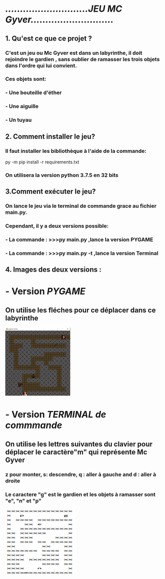 # ***............................JEU MC Gyver............................***
## 1. Qu'est ce que ce projet ?
###    C'est un jeu ou Mc Gyver est dans un labyrinthe, il doit rejoindre le gardien , sans oublier de ramasser les trois objets dans l'ordre qui lui convient.
###  Ces objets sont:
###      -  Une bouteille d'éther
###     - Une aiguille
###      -  Un tuyau
## 2. Comment installer le jeu?
###  Il faut installer les bibliothèque à  l'aide de la commande:
 py -m pip install -r requirements.txt
### On utilisera la version python 3.7.5 en 32 bits
## 3.Comment exécuter le jeu?
### On lance le jeu via le terminal de commande grace au fichier main.py.
### Cependant, il y a deux versions possible:
###         - La commande : >>>py main.py ,lance la version PYGAME
###         - La commande : >>>py main.py -t ,lance la version Terminal
## 4. Images des deux versions :
# - Version ***PYGAME***
## On utilise les fléches pour ce déplacer dans ce labyrinthe
 ![Version, PYGAME](images/Image_SansOption.png) 
# - Version ***TERMINAL de commmande***
## On utilise les lettres suivantes du clavier pour déplacer le caractère"m" qui représente  Mc Gyver
###    z pour monter, s:  descendre, q : aller à gauche and  d : aller à droite
### Le caractere "g" est le gardien et les objets à ramasser sont "e", "n" et "p"
 ![Version, TERMINAL](images/Image_option_t.png)
